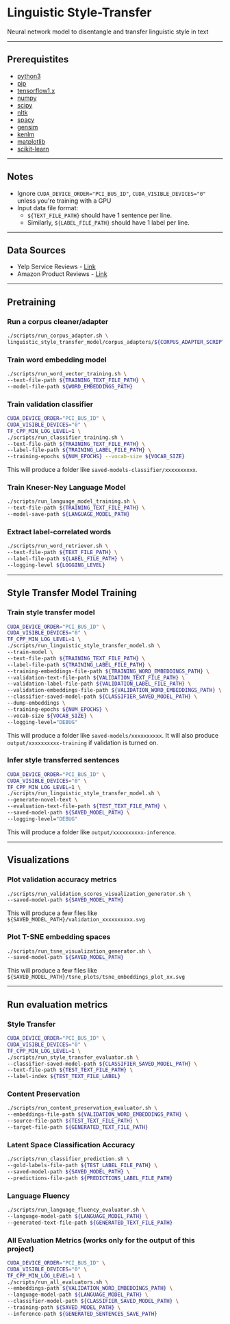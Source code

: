 # Linguistic Style-Transfer

Neural network model to disentangle and transfer linguistic style in text

---

## Prerequistites

* [python3](https://www.python.org/downloads)
* [pip](https://pip.pypa.io/en/stable/installing/)
* [tensorflow1.x](https://pypi.org/project/tensorflow/)
* [numpy](https://pypi.org/project/numpy/)
* [scipy](https://pypi.org/project/scipy/)
* [nltk](https://pypi.org/project/nltk/)
* [spacy](https://pypi.org/project/spacy/)
* [gensim](https://pypi.org/project/gensim/)
* [kenlm](https://github.com/kpu/kenlm)
* [matplotlib](https://pypi.org/project/matplotlib/)
* [scikit-learn](https://pypi.org/project/scikit-learn/)

---

## Notes

* Ignore `CUDA_DEVICE_ORDER="PCI_BUS_ID"`, `CUDA_VISIBLE_DEVICES="0"` unless you're training with a GPU
* Input data file format: 
    * `${TEXT_FILE_PATH}` should have 1 sentence per line. 
    * Similarly, `${LABEL_FILE_PATH}` should have 1 label per line.

---

## Data Sources

* Yelp Service Reviews - [Link](https://github.com/shentianxiao/language-style-transfer)
* Amazon Product Reviews - [Link](https://github.com/fuzhenxin/text_style_transfer)

---

## Pretraining


### Run a corpus cleaner/adapter

```bash
./scripts/run_corpus_adapter.sh \
linguistic_style_transfer_model/corpus_adapters/${CORPUS_ADAPTER_SCRIPT}
```


### Train word embedding model
```bash
./scripts/run_word_vector_training.sh \
--text-file-path ${TRAINING_TEXT_FILE_PATH} \
--model-file-path ${WORD_EMBEDDINGS_PATH}
```


### Train validation classifier

```bash
CUDA_DEVICE_ORDER="PCI_BUS_ID" \
CUDA_VISIBLE_DEVICES="0" \
TF_CPP_MIN_LOG_LEVEL=1 \
./scripts/run_classifier_training.sh \
--text-file-path ${TRAINING_TEXT_FILE_PATH} \
--label-file-path ${TRAINING_LABEL_FILE_PATH} \
--training-epochs ${NUM_EPOCHS} --vocab-size ${VOCAB_SIZE}
```

This will produce a folder like `saved-models-classifier/xxxxxxxxxx`.


### Train Kneser-Ney Language Model
```bash
./scripts/run_language_model_training.sh \
--text-file-path ${TRAINING_TEXT_FILE_PATH} \
--model-save-path ${LANGUAGE_MODEL_PATH}
```


### Extract label-correlated words 
```bash
./scripts/run_word_retriever.sh \
--text-file-path ${TEXT_FILE_PATH} \
--label-file-path ${LABEL_FILE_PATH} \
--logging-level ${LOGGING_LEVEL}
```


---


## Style Transfer Model Training


### Train style transfer model

```bash
CUDA_DEVICE_ORDER="PCI_BUS_ID" \
CUDA_VISIBLE_DEVICES="0" \
TF_CPP_MIN_LOG_LEVEL=1 \
./scripts/run_linguistic_style_transfer_model.sh \
--train-model \
--text-file-path ${TRAINING_TEXT_FILE_PATH} \
--label-file-path ${TRAINING_LABEL_FILE_PATH} \
--training-embeddings-file-path ${TRAINING_WORD_EMBEDDINGS_PATH} \
--validation-text-file-path ${VALIDATION_TEXT_FILE_PATH} \
--validation-label-file-path ${VALIDATION_LABEL_FILE_PATH} \
--validation-embeddings-file-path ${VALIDATION_WORD_EMBEDDINGS_PATH} \
--classifier-saved-model-path ${CLASSIFIER_SAVED_MODEL_PATH} \
--dump-embeddings \
--training-epochs ${NUM_EPOCHS} \
--vocab-size ${VOCAB_SIZE} \
--logging-level="DEBUG"
```

This will produce a folder like `saved-models/xxxxxxxxxx`. 
It will also produce `output/xxxxxxxxxx-training` if validation is turned on.


### Infer style transferred sentences

```bash
CUDA_DEVICE_ORDER="PCI_BUS_ID" \
CUDA_VISIBLE_DEVICES="0" \
TF_CPP_MIN_LOG_LEVEL=1 \
./scripts/run_linguistic_style_transfer_model.sh \
--generate-novel-text \
--evaluation-text-file-path ${TEST_TEXT_FILE_PATH} \
--saved-model-path ${SAVED_MODEL_PATH} \
--logging-level="DEBUG"
```

This will produce a folder like `output/xxxxxxxxxx-inference`.


---


## Visualizations


### Plot validation accuracy metrics

```bash
./scripts/run_validation_scores_visualization_generator.sh \
--saved-model-path ${SAVED_MODEL_PATH}
```

This will produce a few files like `${SAVED_MODEL_PATH}/validation_xxxxxxxxxx.svg`


### Plot T-SNE embedding spaces

```bash
./scripts/run_tsne_visualization_generator.sh \
--saved-model-path ${SAVED_MODEL_PATH}
```

This will produce a few files like `${SAVED_MODEL_PATH}/tsne_plots/tsne_embeddings_plot_xx.svg`


---


## Run evaluation metrics


### Style Transfer

```bash
CUDA_DEVICE_ORDER="PCI_BUS_ID" \
CUDA_VISIBLE_DEVICES="0" \
TF_CPP_MIN_LOG_LEVEL=1 \
./scripts/run_style_transfer_evaluator.sh \
--classifier-saved-model-path ${CLASSIFIER_SAVED_MODEL_PATH} \
--text-file-path ${TEST_TEXT_FILE_PATH} \
--label-index ${TEST_TEXT_FILE_LABEL}
```


### Content Preservation

```bash
./scripts/run_content_preservation_evaluator.sh \
--embeddings-file-path ${VALIDATION_WORD_EMBEDDINGS_PATH} \
--source-file-path ${TEST_TEXT_FILE_PATH} \
--target-file-path ${GENERATED_TEXT_FILE_PATH}
```


### Latent Space Classification Accuracy

```bash
./scripts/run_classifier_prediction.sh \
--gold-labels-file-path ${TEST_LABEL_FILE_PATH} \
--saved-model-path ${SAVED_MODEL_PATH} \
--predictions-file-path ${PREDICTIONS_LABEL_FILE_PATH}
```


### Language Fluency

```bash
./scripts/run_language_fluency_evaluator.sh \
--language-model-path ${LANGUAGE_MODEL_PATH} \
--generated-text-file-path ${GENERATED_TEXT_FILE_PATH}
```


### All Evaluation Metrics (works only for the output of this project)

```bash
CUDA_DEVICE_ORDER="PCI_BUS_ID" \
CUDA_VISIBLE_DEVICES="0" \
TF_CPP_MIN_LOG_LEVEL=1 \
./scripts/run_all_evaluators.sh \
--embeddings-path ${VALIDATION_WORD_EMBEDDINGS_PATH} \
--language-model-path ${LANGUAGE_MODEL_PATH} \
--classifier-model-path ${CLASSIFIER_SAVED_MODEL_PATH} \
--training-path ${SAVED_MODEL_PATH} \
--inference-path ${GENERATED_SENTENCES_SAVE_PATH}
```
